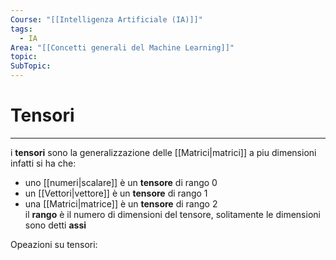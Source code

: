 ```yaml
---
Course: "[[Intelligenza Artificiale (IA)]]"
tags:
  - IA
Area: "[[Concetti generali del Machine Learning]]"
topic: 
SubTopic: 
---
```

# Tensori
---
i __tensori__ sono la generalizzazione delle [[Matrici|matrici]] a piu dimensioni
infatti si ha che:
- uno [[numeri|scalare]] è un __tensore__ di rango $0$
- un [[Vettori|vettore]] è un __tensore__ di rango $1$
- una  [[Matrici|matrice]] è un __tensore__ di rango $2$  
il __rango__ è il numero di dimensioni del tensore, solitamente le dimensioni sono detti __assi__ 



Opeazioni su tensori:

